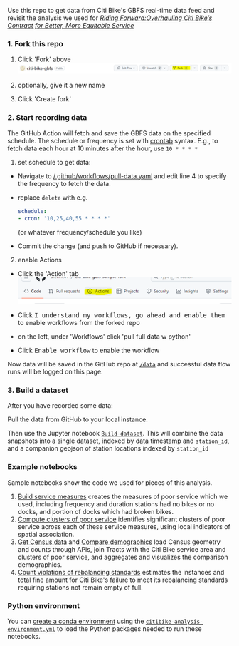 Use this repo to get data from Citi Bike's GBFS real-time data feed and revisit the analysis we used for [*Riding Forward:Overhauling Citi Bike’s Contract for Better, More Equitable Service*](https://comptroller.nyc.gov/reports/riding-forward-overhauling-citi-bikes-contract-for-better-more-equitable-service/)

### 1. Fork this repo

1. Click 'Fork' above 
![fork_button](img/fork_button.png)

1. optionally, give it a new name

2. Click 'Create fork'

### 2. Start recording data

The GitHub Action will fetch and save the GBFS data on the specified schedule. The schedule or frequency is set with [crontab](https://crontab.guru/) syntax. E.g., to fetch data each hour at 10 minutes after the hour, use `10 * * * *`

1. set schedule to get data:
 
- Navigate to [/.github/workflows/pull-data.yaml](/.github/workflows/pull-data.yaml) and edit line 4 to specify the frequency to fetch the data. 

- replace `delete` with e.g.
    ```yaml
    schedule:
    - cron: '10,25,40,55 * * * *'
    ```
    (or whatever frequency/schedule you like)

- Commit the change (and push to GitHub if necessary).

2. enable Actions

- Click the 'Action' tab
![Action tab](img/Action_tab.png)

- Click <kbd>I understand my workflows, go ahead and enable them</kbd> to enable workflows from the forked repo

- on the left, under 'Workflows' click 'pull full data w python'

- Click <kbd>Enable workflow</kbd> to enable the workflow

Now data will be saved in the GitHub repo at [`/data`](/data) and successful data flow runs will be logged on this page.

### 3. Build a dataset

After you have recorded some data:

Pull the data from GitHub to your local instance.

Then use the Jupyter notebook [`Build dataset`](Build%20dataset.ipynb). This will combine the data snapshots into a single dataset, indexed by data timestamp and `station_id`, and a companion geojson of station locations indexed by `station_id`

### Example notebooks

Sample notebooks show the code we used for pieces of this analysis.

1. [Build service measures](Examples/Build%20service%20measures.ipynb) creates the measures of poor service which we used, including frequency and duration stations had no bikes or no docks, and portion of docks which had broken bikes. 
2. [Compute clusters of poor service](Examples/Compute%20clusters%20of%20poor%20service.ipynb) identifies significant clusters of poor service across each of these service measures, using local indicators of spatial association.
3. [Get Census data](Examples/Get%20Census%20data.ipynb) and [Compare demographics](Examples/Compare%20demographics.ipynb) load Census geometry and counts through APIs, join Tracts with the Citi Bike service area and clusters of poor service, and aggregates and visualizes the comparison demographics.
4. [Count violations of rebalancing standards](Examples/Count%20violations%20of%20rebalancing%20standards.ipynb) estimates the instances and total fine amount for Citi Bike's failure to meet its rebalancing standards requiring stations not remain empty of full.


### Python environment

You can [create a conda environment](https://conda.io/projects/conda/en/latest/user-guide/tasks/manage-environments.html#creating-an-environment-from-an-environment-yml-file) using the [`citibike-analysis-environment.yml`](citibike-analysis-environment.yml) to load the Python packages needed to run these notebooks. 
